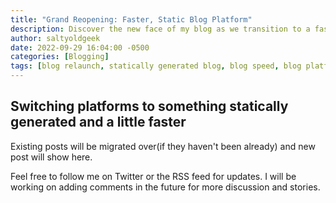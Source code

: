 ```yaml
---
title: "Grand Reopening: Faster, Static Blog Platform"
description: Discover the new face of my blog as we transition to a faster, statically generated platform. Learn about upcoming features and post migration.
author: saltyoldgeek
date: 2022-09-29 16:04:00 -0500
categories: [Blogging]
tags: [blog relaunch, statically generated blog, blog speed, blog platform, reopening, platform transition]
---
```


## Switching platforms to something statically generated and a little faster

Existing posts will be migrated over(if they haven't been already) and new post will show here.

Feel free to follow me on Twitter or the RSS feed for updates.
I will be working on adding comments in the future for more discussion and stories.
